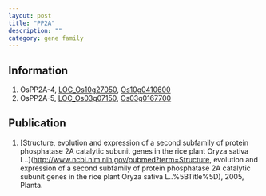 ```yaml
---
layout: post
title: "PP2A"
description: ""
category: gene family
---
```


## Information
1. OsPP2A-4, [LOC_Os10g27050](http://rice.plantbiology.msu.edu/cgi-bin/ORF_infopage.cgi?orf=LOC_Os10g27050), [Os10g0410600](http://rapdb.dna.affrc.go.jp/viewer/gbrowse_details/irgsp1?name=Os10g0410600)
2. OsPP2A-5, [LOC_Os03g07150](http://rice.plantbiology.msu.edu/cgi-bin/ORF_infopage.cgi?orf=LOC_Os03g07150), [Os03g0167700](http://rapdb.dna.affrc.go.jp/viewer/gbrowse_details/irgsp1?name=Os03g0167700)

## Publication
1. [Structure, evolution and expression of a second subfamily of protein phosphatase 2A catalytic subunit genes in the rice plant Oryza sativa L..](http://www.ncbi.nlm.nih.gov/pubmed?term=Structure, evolution and expression of a second subfamily of protein phosphatase 2A catalytic subunit genes in the rice plant Oryza sativa L..%5BTitle%5D), 2005, Planta.


